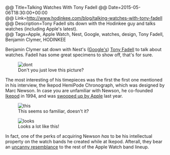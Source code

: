 @@ Title=Talking Watches With Tony Fadell 
@@ Date=2015-05-06T18:30:00+00:00  
@@ Link=http://www.hodinkee.com/blog/talking-watches-with-tony-fadell  
@@ Description=Tony Fadell sits down with the Hodinkee guy and talks watches (including Apple's latest).  
@@ Tags=Apple, Apple Watch, Nest, Google, watches, design, Tony Fadell, Benjamin Clymer, HODINKEE  

Benjamin Clymer sat down with Nest's ([Google's][arstechnica]) [Tony Fadell][wikipedia] to talk about watches. Fadell has some great specimens to show off, that's for sure.

<figure>
	<img src="http://cdn.hodinkee.com/uploads/block/inline_image/content_image/11620/x580x9999_Screen_Shot_2015-05-06_at_11.15.49_AM.png" alt="dont"  />
	<figcaption>Don't you just love this picture?</figcaption>
</figure>

The most interesting of his timepieces was the first the first one mentioned in his interview, the Ikepod HemiPode Chronograph, which was designed by Marc Newson. In case you are unfamiliar with Newson, he co-founded [Ikepod][wikipedia 2] in 1994, and was [swooped up by Apple][wired] last year.

<figure>
	<img src="http://d.pr/i/1ktFA+" alt="this"  />
	<figcaption>This seems so familiar, doesn't it?</figcaption>
</figure>

<figure>
	<img src="http://d.pr/i/18TEX+" alt="looks" />
	<figcaption>Looks a lot like this!</figcaption>
</figure>
 
In fact, one of the perks of acquiring Newson *has* to be his intellectual property on the watch bands he created while at Ikepod. Afterall, they bear an [uncanny resemblance][theoveranalyzed] to the rest of the Apple Watch band lineup. 

[arstechnica]: http://arstechnica.com/gadgets/2014/01/google-to-buy-nest-for-3-2-billion/
[theoveranalyzed]: @@SiteRoot@@/2015/3/5/spot-the-difference-apple-watchs-stunning-straps-look-just-like-marc-newsons-old-ones
[wikipedia]: https://en.wikipedia.org/wiki/Tony_Fadell
[wikipedia 2]: https://en.wikipedia.org/wiki/Ikepod
[wired]: http://www.wired.com/2014/09/marc-newson-superstar-designer-is-joining-apple/